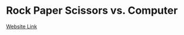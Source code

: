 # Rock Paper Scissors vs. Computer

[Website Link](https://xchen601.github.io/Rock-Paper-Scissors/)
